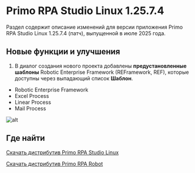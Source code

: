 # Primo RPA Studio Linux 1.25.7.4

Раздел содержит описание изменений для версии приложения Primo RPA Studio Linux 1.25.7.4 (патч), выпущенной в июле 2025 года.


## Новые функции и улучшения

1. В диалог создания нового проекта добавлены **предустановленные шаблоны** Robotic Enterprise Framework (REFramework, REF), которые доступны через выпадающий список **Шаблон**.
* Robotic Enterprise Framework
* Excel Process
* Linear Process
* Mail Process

![alt](../../resources/studio-linux/12574-ref-templates-small.png)

## Где найти

[Скачать дистрибутив Primo RPA Studio Linux](https://disk.primo-rpa.ru/index.php/s/t9BHBjR6PP06Yax?path=%2FRelease%2FStudio)

[Скачать дистрибутив Primo RPA Robot](https://disk.primo-rpa.ru/index.php/s/t9BHBjR6PP06Yax?path=%2FRelease%2FRobot)

